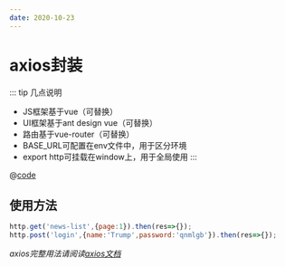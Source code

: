 ```yaml
---
date: 2020-10-23
---
```

# axios封装

::: tip 几点说明

- JS框架基于vue（可替换）
- UI框架基于ant design vue（可替换）
- 路由基于vue-router（可替换）
- BASE_URL可配置在env文件中，用于区分环境
- export http可挂载在window上，用于全局使用
:::

@[code](../../assets/js/axios-http.js)

## 使用方法

```js
http.get('news-list',{page:1}).then(res=>{});
http.post('login',{name:'Trump',password:'qnmlgb'}).then(res=>{});
```

*axios完整用法请阅读[axios文档](https://github.com/axios/axios)*
